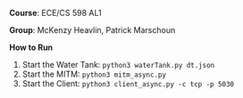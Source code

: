 **Course**: ECE/CS 598 AL1

**Group**: McKenzy Heavlin, Patrick Marschoun

**How to Run**
1. Start the Water Tank: `python3 waterTank.py dt.json`
2. Start the MITM: `python3 mitm_async.py`
3. Start the Client: `python3 client_async.py -c tcp -p 5030`